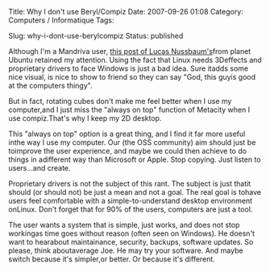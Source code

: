 Title: Why I don't use Beryl/Compiz
Date: 2007-09-26 01:08
Category: Computers / Informatique
Tags:

Slug: why-i-dont-use-berylcompiz
Status: published

Although I'm a Mandriva user, [this post of Lucas Nussbaum's](\%22http://www.lucas-nussbaum.net/blog/?p=223\%22)from planet Ubuntu retained my attention. Using the fact that Linux needs 3Deffects and proprietary drivers to face Windows is just a bad idea. Sure itadds some nice visual, is nice to show to friend so they can say "God, this guyis good at the computers thingy".  
  
But in fact, rotating cubes don't make me feel better when I use my computer,and I just miss the "always on top" function of Metacity when I use compiz.That's why I keep my 2D desktop.  
  
This "always on top" option is a great thing, and I find it far more useful inthe way I use my computer. Our (the OSS community) aim should just be toimprove the user experience, and maybe we could then achieve to do things in adifferent way than Microsoft or Apple. Stop copying. Just listen to users...and create.  
  
Proprietary drivers is not the subject of this rant. The subject is just thatit should (or should not) be just a mean and not a goal. The real goal is tohave users feel comfortable with a simple-to-understand desktop environment onLinux. Don't forget that for 90% of the users, computers are just a tool.  
  
The user wants a system that is simple, just works, and does not stop workingas time goes without reason (often seen on Windows). He doesn't want to hearabout maintainance, security, backups, software updates. So please, think aboutaverage Joe. He may try your software. And maybe switch because it's simpler,or better. Or because it's different.
